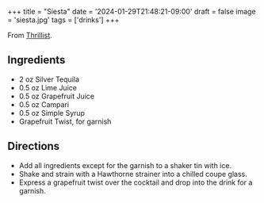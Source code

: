 +++
title = "Siesta"
date = '2024-01-29T21:48:21-09:00'
draft = false
image = 'siesta.jpg'
tags = ['drinks']
+++

From [Thrillist](https://www.thrillist.com/recipe/siesta-cocktail-recipe).

## Ingredients
* 2 oz Silver Tequila
* 0.5 oz Lime Juice
* 0.5 oz Grapefruit Juice
* 0.5 oz Campari
* 0.5 oz Simple Syrup
* Grapefruit Twist, for garnish

## Directions
* Add all ingredients except for the garnish to a shaker tin with ice.
* Shake and strain with a Hawthorne strainer into a chilled coupe glass.
* Express a grapefruit twist over the cocktail and drop into the drink for a garnish.
